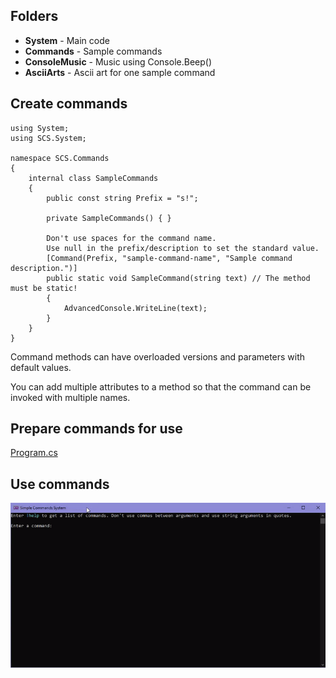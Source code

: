 ## Folders
- **System** - Main code
- **Commands** - Sample commands
- **ConsoleMusic** - Music using Console.Beep()
- **AsciiArts** - Ascii art for one sample command 


## Create commands
```CSharp
using System;
using SCS.System;

namespace SCS.Commands
{
	internal class SampleCommands
	{
		public const string Prefix = "s!";

		private SampleCommands() { }

		Don't use spaces for the command name.
		Use null in the prefix/description to set the standard value. 
		[Command(Prefix, "sample-command-name", "Sample command description.")]
		public static void SampleCommand(string text) // The method must be static!
		{
			AdvancedConsole.WriteLine(text);
		}
	}
}
```

Command methods can have overloaded versions and parameters with default values.

You can add multiple attributes to a method so that the command can be invoked with multiple names.


## Prepare commands for use 
[Program.cs](SCS/Program.cs)


## Use commands
![LOOKATME.gif](LOOKATME.gif)
